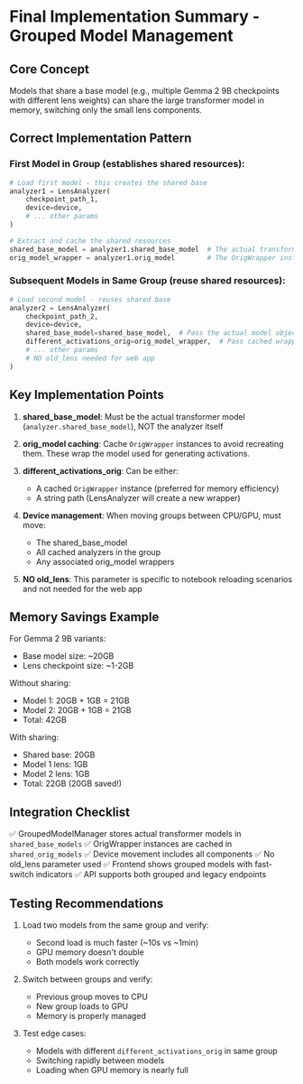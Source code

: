 # Final Implementation Summary - Grouped Model Management

## Core Concept
Models that share a base model (e.g., multiple Gemma 2 9B checkpoints with different lens weights) can share the large transformer model in memory, switching only the small lens components.

## Correct Implementation Pattern

### First Model in Group (establishes shared resources):
```python
# Load first model - this creates the shared base
analyzer1 = LensAnalyzer(
    checkpoint_path_1,
    device=device,
    # ... other params
)

# Extract and cache the shared resources
shared_base_model = analyzer1.shared_base_model  # The actual transformer
orig_model_wrapper = analyzer1.orig_model        # The OrigWrapper instance
```

### Subsequent Models in Same Group (reuse shared resources):
```python
# Load second model - reuses shared base
analyzer2 = LensAnalyzer(
    checkpoint_path_2,
    device=device,
    shared_base_model=shared_base_model,  # Pass the actual model object
    different_activations_orig=orig_model_wrapper,  # Pass cached wrapper (or path)
    # ... other params
    # NO old_lens needed for web app
)
```

## Key Implementation Points

1. **shared_base_model**: Must be the actual transformer model (`analyzer.shared_base_model`), NOT the analyzer itself

2. **orig_model caching**: Cache `OrigWrapper` instances to avoid recreating them. These wrap the model used for generating activations.

3. **different_activations_orig**: Can be either:
   - A cached `OrigWrapper` instance (preferred for memory efficiency)
   - A string path (LensAnalyzer will create a new wrapper)

4. **Device management**: When moving groups between CPU/GPU, must move:
   - The shared_base_model
   - All cached analyzers in the group
   - Any associated orig_model wrappers

5. **NO old_lens**: This parameter is specific to notebook reloading scenarios and not needed for the web app

## Memory Savings Example

For Gemma 2 9B variants:
- Base model size: ~20GB
- Lens checkpoint size: ~1-2GB

Without sharing:
- Model 1: 20GB + 1GB = 21GB
- Model 2: 20GB + 1GB = 21GB
- Total: 42GB

With sharing:
- Shared base: 20GB
- Model 1 lens: 1GB
- Model 2 lens: 1GB
- Total: 22GB (20GB saved!)

## Integration Checklist

✅ GroupedModelManager stores actual transformer models in `shared_base_models`
✅ OrigWrapper instances are cached in `shared_orig_models`
✅ Device movement includes all components
✅ No old_lens parameter used
✅ Frontend shows grouped models with fast-switch indicators
✅ API supports both grouped and legacy endpoints

## Testing Recommendations

1. Load two models from the same group and verify:
   - Second load is much faster (~10s vs ~1min)
   - GPU memory doesn't double
   - Both models work correctly

2. Switch between groups and verify:
   - Previous group moves to CPU
   - New group loads to GPU
   - Memory is properly managed

3. Test edge cases:
   - Models with different `different_activations_orig` in same group
   - Switching rapidly between models
   - Loading when GPU memory is nearly full